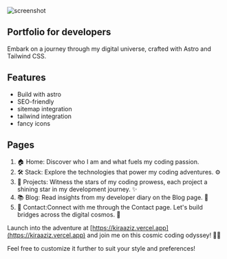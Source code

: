 ![screenshot](https://github.com/kiraaziz/aziz/blob/main/Capture%20d'%C3%A9cran%202024-01-18%20110029.png)
## Portfolio for developers
Embark on a journey through my digital universe, crafted with Astro and Tailwind CSS.
## Features
- Build with astro 
- SEO-friendly
- sitemap integration
- tailwind integration
- fancy icons
## Pages
1. 🏠 Home: Discover who I am and what fuels my coding passion.
2. 🛠️ Stack: Explore the technologies that power my coding adventures. ⚙️
3. 🚀 Projects: Witness the stars of my coding prowess, each project a shining star in my development journey. ✨
4. 📚 Blog: Read insights from my developer diary on the Blog page. 📖
5. 📡 Contact:Connect with me through the Contact page. Let's build bridges across the digital cosmos. 🚀


Launch into the adventure at [https://kiraaziz.vercel.app](https://kiraaziz.vercel.app) and join me on this cosmic coding odyssey! 🌌✨

Feel free to customize it further to suit your style and preferences!
